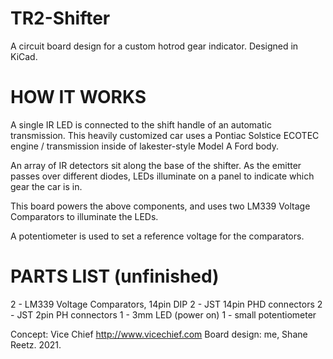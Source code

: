 # TR2-Shifter
A circuit board design for a custom hotrod gear indicator. Designed in KiCad.

# HOW IT WORKS
A single IR LED is connected to the shift handle of an automatic transmission. This heavily customized car uses a Pontiac Solstice ECOTEC engine / transmission inside of lakester-style Model A Ford body.

An array of IR detectors sit along the base of the shifter. As the emitter passes over different diodes, LEDs illuminate on a panel to indicate which gear the car is in.

This board powers the above components, and uses two LM339 Voltage Comparators to illuminate the LEDs.

A potentiometer is used to set a reference voltage for the comparators.

# PARTS LIST (unfinished)
2 - LM339 Voltage Comparators, 14pin DIP
2 - JST 14pin PHD connectors
2 - JST 2pin PH connectors
1 - 3mm LED (power on)
1 - small potentiometer

Concept: Vice Chief http://www.vicechief.com
Board design: me, Shane Reetz. 2021.
